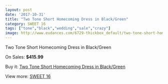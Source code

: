 ```yaml
---
layout: post
date: '2017-10-31'
title: "Two Tone Short Homecoming Dress in Black/Green"
category: SWEET 16
tags: ["tone","black","wedding","sale","crazy"]
image: http://www.eudances.com/6729-thickbox_default/two-tone-short-homecoming-dress-in-black-green.jpg
---
```

Two Tone Short Homecoming Dress in Black/Green

On Sales: **$415.99**
<a href="https://www.eudances.com/en/sweet-16/2482-two-tone-short-homecoming-dress-in-black-green.html"><amp-img layout="responsive" width="600" height="600" src="//www.eudances.com/6729-thickbox_default/two-tone-short-homecoming-dress-in-black-green.jpg" alt="Two Tone Short Homecoming Dress in Black/Green 0" /></a>
<a href="https://www.eudances.com/en/sweet-16/2482-two-tone-short-homecoming-dress-in-black-green.html"><amp-img layout="responsive" width="600" height="600" src="//www.eudances.com/6730-thickbox_default/two-tone-short-homecoming-dress-in-black-green.jpg" alt="Two Tone Short Homecoming Dress in Black/Green 1" /></a>

Buy it: [Two Tone Short Homecoming Dress in Black/Green](https://www.eudances.com/en/sweet-16/2482-two-tone-short-homecoming-dress-in-black-green.html "Two Tone Short Homecoming Dress in Black/Green")

View more: [SWEET 16](https://www.eudances.com/en/18-sweet-16 "SWEET 16")